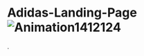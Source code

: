 # Adidas-Landing-Page![Animation1412124](https://user-images.githubusercontent.com/102485608/194860445-0033a094-7f4b-4ad2-9a56-4070b9fc943e.gif)
.
